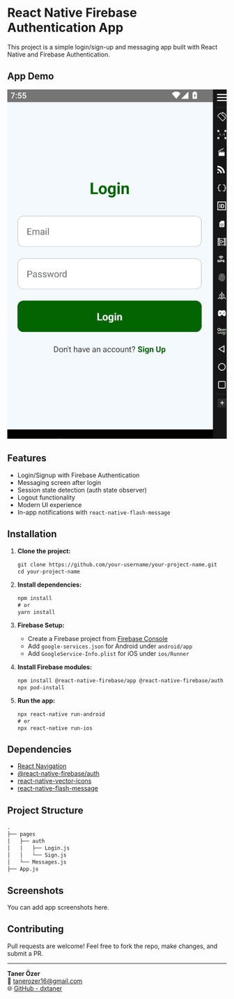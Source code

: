 # React Native Firebase Authentication App

This project is a simple login/sign-up and messaging app built with React Native and Firebase Authentication.

## App Demo

![Nothing App Demo](https://github.com/dxtaner/Mobile-/raw/master/ReactNative/NothingApp/NothngApp.gif)

## Features

- Login/Signup with Firebase Authentication
- Messaging screen after login
- Session state detection (auth state observer)
- Logout functionality
- Modern UI experience
- In-app notifications with `react-native-flash-message`

## Installation

1.  **Clone the project:**

        git clone https://github.com/your-username/your-project-name.git
        cd your-project-name

2.  **Install dependencies:**

        npm install
        # or
        yarn install

3.  **Firebase Setup:**
    - Create a Firebase project from [Firebase Console](https://console.firebase.google.com)
    - Add `google-services.json` for Android under `android/app`
    - Add `GoogleService-Info.plist` for iOS under `ios/Runner`
4.  **Install Firebase modules:**

        npm install @react-native-firebase/app @react-native-firebase/auth
        npx pod-install

5.  **Run the app:**

        npx react-native run-android
        # or
        npx react-native run-ios

## Dependencies

- [React Navigation](https://reactnavigation.org/)
- [@react-native-firebase/auth](https://rnfirebase.io/auth/usage)
- [react-native-vector-icons](https://github.com/oblador/react-native-vector-icons)
- [react-native-flash-message](https://github.com/luckyseven/react-native-flash-message)

## Project Structure

    .
    ├── pages
    │   ├── auth
    │   │   ├── Login.js
    │   │   └── Sign.js
    │   └── Messages.js
    ├── App.js

## Screenshots

You can add app screenshots here.

## Contributing

Pull requests are welcome! Feel free to fork the repo, make changes, and submit a PR.

---

**Taner Özer**  
📧 [tanerozer16@gmail.com](mailto:tanerozer16@gmail.com)  
🌐 [GitHub - dxtaner](https://github.com/dxtaner)
